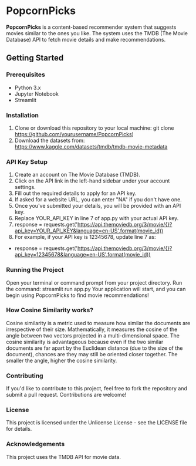 # PopcornPicks

**PopcornPicks** is a content-based recommender system that suggests movies similar to the ones you like. The system uses the TMDB (The Movie Database) API to fetch movie details and make recommendations.

## Getting Started

### Prerequisites

- Python 3.x
- Jupyter Notebook
- Streamlit

### Installation

1. Clone or download this repository to your local machine:
   git clone https://github.com/yourusername/PopcornPicks)
2. Download the datasets from: https://www.kaggle.com/datasets/tmdb/tmdb-movie-metadata
   
### API Key Setup
1. Create an account on The Movie Database (TMDB).
2. Click on the API link in the left-hand sidebar under your account settings.
3. Fill out the required details to apply for an API key.
4. If asked for a website URL, you can enter "NA" if you don't have one.
5. Once you've submitted your details, you will be provided with an API key.
6. Replace YOUR_API_KEY in line 7 of app.py with your actual API key.
7. response = requests.get('https://api.themoviedb.org/3/movie/{}?api_key=YOUR_API_KEY&language=en-US'.format(movie_id))
8. For example, if your API key is 12345678, update line 7 as:
- response = requests.get('https://api.themoviedb.org/3/movie/{}?api_key=12345678&language=en-US'.format(movie_id))

### Running the Project
Open your terminal or command prompt from your project directory.
Run the command: streamlit run app.py
Your application will start, and you can begin using PopcornPicks to find movie recommendations!

### How Cosine Similarity works?
Cosine similarity is a metric used to measure how similar the documents are irrespective of their size. Mathematically, it measures the cosine of the angle between two vectors projected in a multi-dimensional space. The cosine similarity is advantageous because even if the two similar documents are far apart by the Euclidean distance (due to the size of the document), chances are they may still be oriented closer together. The smaller the angle, higher the cosine similarity.

### Contributing
If you'd like to contribute to this project, feel free to fork the repository and submit a pull request. Contributions are welcome!

### License
This project is licensed under the Unlicense License - see the LICENSE file for details.

### Acknowledgements
This project uses the TMDB API for movie data.
